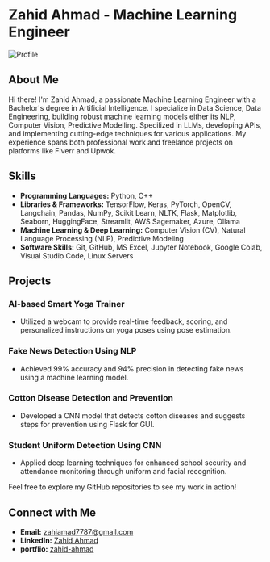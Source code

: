 # Zahid Ahmad - Machine Learning Engineer

![Profile](https://github.com/zahid-ahmad)  

## About Me

Hi there! I'm Zahid Ahmad, a passionate Machine Learning Engineer with a Bachelor's degree in Artificial Intelligence. I specialize in Data Science, Data Engineering, building robust machine learning models either its NLP, Computer Vision, Predictive Modelling. Specilized in LLMs, developing APIs, and implementing cutting-edge techniques for various applications. My experience spans both professional work and freelance projects on platforms like Fiverr and Upwok.

## Skills

- **Programming Languages:** Python, C++
- **Libraries & Frameworks:** TensorFlow, Keras, PyTorch, OpenCV, Langchain, Pandas, NumPy, Scikit Learn, NLTK, Flask, Matplotlib, Seaborn, HuggingFace, Streamlit, AWS Sagemaker, Azure, Ollama
- **Machine Learning & Deep Learning:** Computer Vision (CV), Natural Language Processing (NLP), Predictive Modeling
- **Software Skills:** Git, GitHub, MS Excel, Jupyter Notebook, Google Colab, Visual Studio Code, Linux Servers

## Projects

### AI-based Smart Yoga Trainer
- Utilized a webcam to provide real-time feedback, scoring, and personalized instructions on yoga poses using pose estimation.

### Fake News Detection Using NLP
- Achieved 99% accuracy and 94% precision in detecting fake news using a machine learning model.

### Cotton Disease Detection and Prevention
- Developed a CNN model that detects cotton diseases and suggests steps for prevention using Flask for GUI.

### Student Uniform Detection Using CNN
- Applied deep learning techniques for enhanced school security and attendance monitoring through uniform and facial recognition.

Feel free to explore my GitHub repositories to see my work in action!


## Connect with Me

- **Email:** [zahiamad7787@gmail.com](mailto:zahiamad7787@gmail.com)
- **LinkedIn:** [Zahid Ahmad](https://www.linkedin.com/in/zahid-ahmad-886457215/)
- **portflio:** [zahid-ahmad](https://zahid-ahmad.github.io/)
